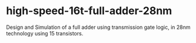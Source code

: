 # high-speed-16t-full-adder-28nm
Design and Simulation of a full adder using transmission gate logic, in 28nm technology using 15 transistors.
